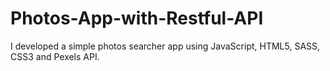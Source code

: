 # Photos-App-with-Restful-API
I developed a simple photos searcher app using JavaScript, HTML5, SASS, CSS3 and Pexels API. 
